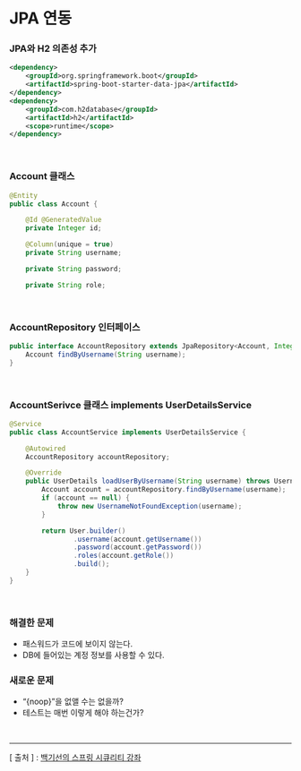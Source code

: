 JPA 연동
===

### JPA와 H2 의존성 추가
```xml
<dependency>
	<groupId>org.springframework.boot</groupId>
	<artifactId>spring-boot-starter-data-jpa</artifactId>
</dependency>
<dependency>
	<groupId>com.h2database</groupId>
	<artifactId>h2</artifactId>
	<scope>runtime</scope>
</dependency>
```

<br/>

### Account 클래스
```java
@Entity
public class Account {

    @Id @GeneratedValue
    private Integer id;

    @Column(unique = true)
    private String username;

    private String password;

    private String role;
```

<br/>

### AccountRepository 인터페이스 
```java
public interface AccountRepository extends JpaRepository<Account, Integer> {
    Account findByUsername(String username);
}
```

<br/>

### AccountSerivce 클래스 implements UserDetailsService
```java
@Service
public class AccountService implements UserDetailsService {

    @Autowired
    AccountRepository accountRepository;

    @Override
    public UserDetails loadUserByUsername(String username) throws UsernameNotFoundException {
        Account account = accountRepository.findByUsername(username);
        if (account == null) {
            throw new UsernameNotFoundException(username);
        }

        return User.builder()
                .username(account.getUsername())
                .password(account.getPassword())
                .roles(account.getRole())
                .build();
    }
}
```

<br/>

### 해결한 문제
+ 패스워드가 코드에 보이지 않는다.
+ DB에 들어있는 계정 정보를 사용할 수 있다.

### 새로운 문제
+ “{noop}”을 없앨 수는 없을까?
+ 테스트는 매번 이렇게 해야 하는건가?

<br/>

---
[ 출처 ] : [백기선의 스프링 시큐리티 강좌](https://www.inflearn.com/course/%EB%B0%B1%EA%B8%B0%EC%84%A0-%EC%8A%A4%ED%94%84%EB%A7%81-%EC%8B%9C%ED%81%90%EB%A6%AC%ED%8B%B0)   
